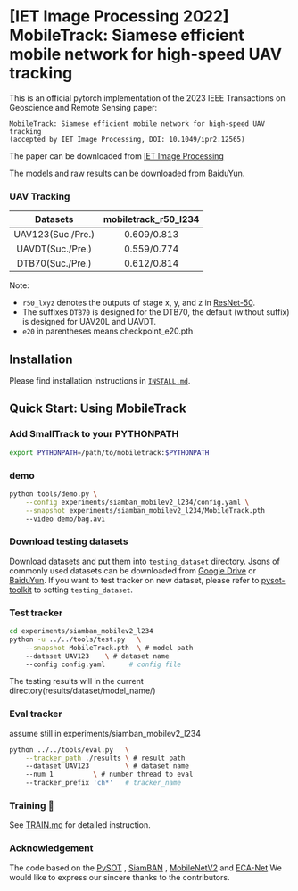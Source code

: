 # [IET Image Processing 2022] MobileTrack: Siamese efficient mobile network for high-speed UAV tracking

This is an official pytorch implementation of the 2023 IEEE Transactions on Geoscience and Remote Sensing paper: 
```
MobileTrack: Siamese efficient mobile network for high-speed UAV tracking
(accepted by IET Image Processing, DOI: 10.1049/ipr2.12565)
```


The paper can be downloaded from [IET Image Processing](https://doi.org/10.1049/ipr2.12565)

The models and raw results can be downloaded from [BaiduYun](https://pan.baidu.com/s/1qyQmZg12Kd9J2Bc3BMX-cQ?pwd=1234). 

### UAV Tracking

| Datasets | mobiletrack_r50_l234|
| :--------------------: | :----------------: |
| UAV123(Suc./Pre.) | 0.609/0.813|
| UAVDT(Suc./Pre.) | 0.559/0.774|
| DTB70(Suc./Pre.) | 0.612/0.814 |

Note:

-  `r50_lxyz` denotes the outputs of stage x, y, and z in [ResNet-50](https://arxiv.org/abs/1512.03385).
- The suffixes `DTB70` is designed for the DTB70, the default (without suffix) is designed for UAV20L and UAVDT.
- `e20` in parentheses means checkpoint_e20.pth

## Installation

Please find installation instructions in [`INSTALL.md`](INSTALL.md).

## Quick Start: Using MobileTrack

### Add SmallTrack to your PYTHONPATH

```bash
export PYTHONPATH=/path/to/mobiletrack:$PYTHONPATH
```


### demo

```bash
python tools/demo.py \
    --config experiments/siamban_mobilev2_l234/config.yaml \
    --snapshot experiments/siamban_mobilev2_l234/MobileTrack.pth
    --video demo/bag.avi
```

### Download testing datasets

Download datasets and put them into `testing_dataset` directory. Jsons of commonly used datasets can be downloaded from [Google Drive](https://drive.google.com/drive/folders/10cfXjwQQBQeu48XMf2xc_W1LucpistPI) or [BaiduYun](https://pan.baidu.com/s/1js0Qhykqqur7_lNRtle1tA#list/path=%2F). If you want to test tracker on new dataset, please refer to [pysot-toolkit](https://github.com/StrangerZhang/pysot-toolkit) to setting `testing_dataset`. 

### Test tracker

```bash
cd experiments/siamban_mobilev2_l234
python -u ../../tools/test.py 	\
	--snapshot MobileTrack.pth 	\ # model path
	--dataset UAV123 	\ # dataset name
	--config config.yaml	  # config file
```

The testing results will in the current directory(results/dataset/model_name/)

### Eval tracker

assume still in experiments/siamban_mobilev2_l234

``` bash
python ../../tools/eval.py 	 \
	--tracker_path ./results \ # result path
	--dataset UAV123         \ # dataset name
	--num 1 		 \ # number thread to eval
	--tracker_prefix 'ch*'   # tracker_name
```

###  Training :wrench:

See [TRAIN.md](TRAIN.md) for detailed instruction.


### Acknowledgement
The code based on the [PySOT](https://github.com/STVIR/pysot) , [SiamBAN](https://github.com/hqucv/siamban) ,
[MobileNetV2](https://ieeexplore.ieee.org/abstract/document/8578572) and [ECA-Net](https://ieeexplore.ieee.org/document/9156697)
We would like to express our sincere thanks to the contributors.
